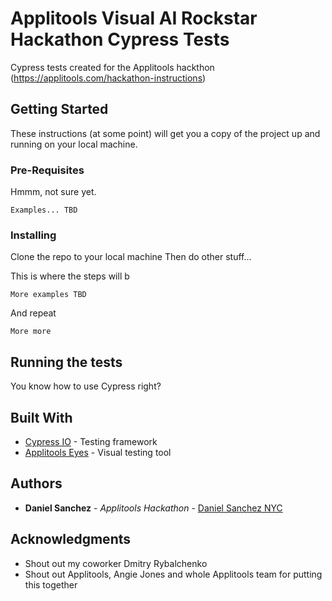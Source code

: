 # Applitools Visual AI Rockstar Hackathon Cypress Tests 

Cypress tests created for the Applitools hackthon (https://applitools.com/hackathon-instructions)

## Getting Started

These instructions (at some point) will get you a copy of the project up and running on your local machine.

### Pre-Requisites

Hmmm, not sure yet. 

```
Examples... TBD
```

### Installing

Clone the repo to your local machine
Then do other stuff... 

This is where the steps will b

```
More examples TBD
```

And repeat

```
More more
```

## Running the tests

You know how to use Cypress right?

## Built With

* [Cypress IO](https://www.cypress.io/) - Testing framework
* [Applitools Eyes](https://applitools.com/blog/applitools-eyes-introduction-to-automated-visual-ui-testing) - Visual testing tool 

## Authors

* **Daniel Sanchez** - *Applitools Hackathon* - [Daniel Sanchez NYC](https://github.com/dsanchezNYC)

## Acknowledgments

* Shout out my coworker Dmitry Rybalchenko 
* Shout out Applitools, Angie Jones and whole Applitools team for putting this together
